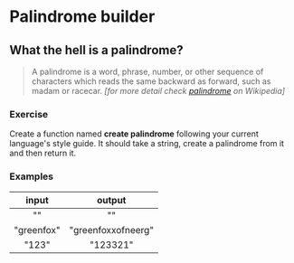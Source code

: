 # Palindrome builder

## What the hell is a palindrome?

> A palindrome is a word, phrase, number, or other sequence of characters which
> reads the same backward as forward, such as madam or racecar. *\[for more
> detail check [palindrome](https://en.wikipedia.org/wiki/Palindrome) on
> Wikipedia]*

### Exercise

Create a function named **create palindrome** following your current language's
style guide. It should take a string, create a palindrome from it and then
return it.

### Examples

|    input   |       output       |
| :--------: | :----------------: |
|     ""     |         ""         |
| "greenfox" | "greenfoxxofneerg" |
|    "123"   |      "123321"      |
